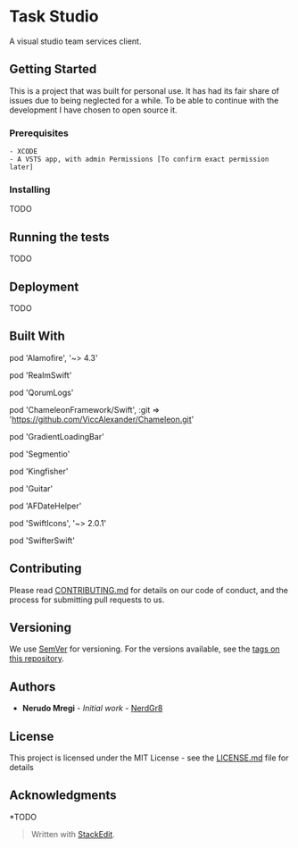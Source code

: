 
# Task Studio

A visual studio team services client. 

## Getting Started

This is a project that was built for personal use. It has had its fair share of issues due to being neglected for a while. To be able to continue with the development I have chosen to open source it.

### Prerequisites
```
- XCODE
- A VSTS app, with admin Permissions [To confirm exact permission later]
```

### Installing

TODO


## Running the tests

TODO

## Deployment

TODO

## Built With

pod 'Alamofire', '~> 4.3'

pod 'RealmSwift'

pod 'QorumLogs'

pod 'ChameleonFramework/Swift', :git => 'https://github.com/ViccAlexander/Chameleon.git'

pod 'GradientLoadingBar'

pod 'Segmentio'

pod 'Kingfisher'

pod 'Guitar'

pod 'AFDateHelper'

pod 'SwiftIcons', '~> 2.0.1'

pod 'SwifterSwift'


## Contributing

Please read [CONTRIBUTING.md](https://gist.github.com/PurpleBooth/b24679402957c63ec426) for details on our code of conduct, and the process for submitting pull requests to us.

## Versioning

We use [SemVer](http://semver.org/) for versioning. For the versions available, see the [tags on this repository](https://github.com/your/project/tags). 

## Authors

* **Nerudo Mregi** - *Initial work* - [NerdGr8](https://github.com/nerdgr8)


## License

This project is licensed under the MIT License - see the [LICENSE.md](LICENSE.md) file for details

## Acknowledgments

*TODO

> Written with [StackEdit](https://stackedit.io/).
